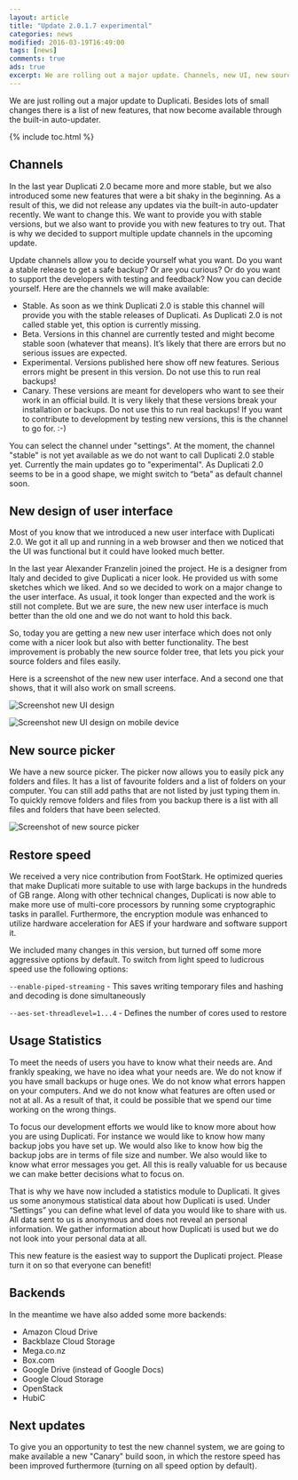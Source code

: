 ```yaml
---
layout: article
title: "Update 2.0.1.7 experimental"
categories: news
modified: 2016-03-19T16:49:00
tags: [news]
comments: true
ads: true
excerpt: We are rolling out a major update. Channels, new UI, new source picker, improved restore speed, usage statistics, more backends.
---
```


We are just rolling out a major update to Duplicati. Besides lots of small changes there is a list of new features, that now become available through the built-in auto-updater.

{% include toc.html %}

## Channels
In the last year Duplicati 2.0 became more and more stable, but we also introduced some new features that were a bit shaky in the beginning. As a result of this, we did not release any updates via the built-in auto-updater recently. We want to change this. We want to provide you with stable versions, but we also want to provide you with new features to try out. That is why we decided to support multiple update channels in the upcoming update.

Update channels allow you to decide yourself what you want. Do you want a stable release to get a safe backup? Or are you curious? Or do you want to support the developers with testing and feedback? Now you can decide yourself. Here are the channels we will make available:
* Stable. As soon as we think Duplicati 2.0 is stable this channel will provide you with the stable releases of Duplicati. As Duplicati 2.0 is not called stable yet, this option is currently missing.
* Beta. Versions in this channel are currently tested and might become stable soon (whatever that means). It’s likely that there are errors but no serious issues are expected.
* Experimental. Versions published here show off new features. Serious errors might be present in this version. Do not use this to run real backups!
* Canary. These versions are meant for developers who want to see their work in an official build. It is very likely that these versions break your installation or backups. Do not use this to run real backups! If you want to contribute to development by testing new versions, this is the channel to go for. :-)

You can select the channel under "settings". At the moment, the channel "stable" is not yet available as we do not want to call Duplicati 2.0 stable yet. Currently the main updates go to "experimental". As Duplicati 2.0 seems to be in a good shape, we might switch to “beta” as default channel soon.


## New design of user interface

Most of you know that we introduced a new user interface with Duplicati 2.0. We got it all up and running in a web browser and then we noticed that the UI was functional but it could have looked much better.

In the last year Alexander Franzelin joined the project. He is a designer from Italy and decided to give Duplicati a nicer look. He provided us with some sketches which we liked. And so we decided to work on a major change to the user interface. As usual, it took longer than expected and the work is still not complete. But we are sure, the new new user interface is much better than the old one and we do not want to hold this back.

So, today you are getting a new new user interface which does not only come with a nicer look but also with better functionality. The best improvement is probably the new source folder tree, that lets you pick your source folders and files easily.

Here is a screenshot of the new new user interface. And a second one that shows, that it will also work on small screens.

![Screenshot new UI design](https://github.com/duplicati/duplicati.github.io/images/2016-03-20-New-UI.jpg "New UI design by Alexander Franzelin")


![Screenshot new UI design on mobile device](https://github.com/duplicati/duplicati.github.io/images/2016-03-20-New-UI-mobile.jpg "New UI design on mobile device by Alexander Franzelin")


## New source picker

We have a new source picker. The picker now allows you to easily pick any folders and files. It has a list of favourite folders and a list of folders on your computer. You can still add paths that are not listed by just typing them in. To quickly remove folders and files from you backup there is a list with all files and folders that have been selected.

![Screenshot of new source picker](https://github.com/duplicati/duplicati.github.io/images/2016-03-20-New-SourcePicker.jpg "New Source Picker")


## Restore speed

We received a very nice contribution from FootStark. He optimized queries that make Duplicati more suitable to use with large backups in the hundreds of GB range. Along with other technical changes, Duplicati is now able to make more use of multi-core processors by running some cryptographic tasks in parallel. Furthermore, the encryption module was enhanced to utilize hardware acceleration for AES if your hardware and software support it.

We included many changes in this version, but turned off some more aggressive options by default. To switch from light speed to ludicrous speed use the following options:

`--enable-piped-streaming` - This saves writing temporary files and hashing and decoding is done simultaneously

`--aes-set-threadlevel=1...4` - Defines the number of cores used to restore


## Usage Statistics

To meet the needs of users you have to know what their needs are. And frankly speaking, we have no idea what your needs are. We do not know if you have small backups or huge ones. We do not know what errors happen on your computers. And we do not know what features are often used or not at all. As a result of that, it could be possible that we spend our time working on the wrong things.

To focus our development efforts we would like to know more about how you are using Duplicati. For instance we would like to know how many backup jobs you have set up. We would also like to know how big the backup jobs are in terms of file size and number. We also would like to know what error messages you get. All this is really valuable for us because we can make better decisions what to focus on.

That is why we have now included a statistics module to Duplicati. It gives us some anonymous statistical data about how Duplicati is used. Under “Settings” you can define what level of data you would like to share with us. All data sent to us is anonymous and does not reveal an personal information. We gather information about how Duplicati is used but we do not look into your personal data at all.

This new feature is the easiest way to support the Duplicati project. Please turn it on so that everyone can benefit!


## Backends

In the meantime we have also added some more backends:
* Amazon Cloud Drive
* Backblaze Cloud Storage
* Mega.co.nz
* Box.com
* Google Drive (instead of Google Docs)
* Google Cloud Storage
* OpenStack
* HubiC

## Next updates

To give you an opportunity to test the new channel system, we are going to make available a new "Canary" build soon, in which the restore speed has been improved furthermore (turning on all speed option by default).
